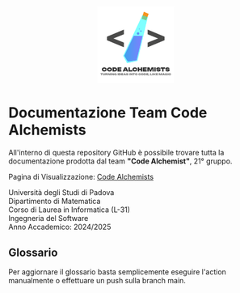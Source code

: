 <p align="center">
  <img alt="Logo del Team: una provetta di laboratorio chimico racchiusa dentro a due parentesi angolari, rappresentanti i tag di programmazione. Sotto il nome del team e il motto: Code Alchemists. Turning ideas into code, like magic" src="Assets/Loghi/Logo-nome-motto.png" width="30%">
</p>

# Documentazione Team Code Alchemists
All'interno di questa repository GitHub è possibile trovare tutta la documentazione prodotta dal team <b>"Code Alchemist"</b>, 21° gruppo.

Pagina di Visualizzazione: <a href="https://teamcodealchemists.github.io" target="_blank">Code Alchemists</a>

Università degli Studi di Padova<br>
Dipartimento di Matematica<br>
Corso di Laurea in Informatica (L-31)<br>
Ingegneria del Software<br>
Anno Accademico: 2024/2025<br>

## Glossario
Per aggiornare il glossario basta semplicemente eseguire l'action manualmente o effettuare un push sulla branch main.
